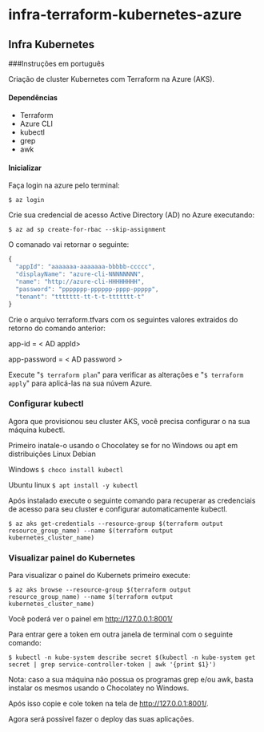 # infra-terraform-kubernetes-azure
## Infra Kubernetes

###Instruções em português

Criação de cluster Kubernetes com Terraform na Azure (AKS).

#### Dependências 
* Terraform
* Azure CLI
* kubectl
* grep
* awk

#### Inicializar

Faça login na azure pelo terminal:

`$ az login`

Crie sua credencial de acesso Active Directory (AD) no Azure executando:

`$ az ad sp create-for-rbac --skip-assignment`

O comanado vai retornar o seguinte:

```javascript
{
  "appId": "aaaaaaa-aaaaaaa-bbbbb-ccccc",
  "displayName": "azure-cli-NNNNNNNN",
  "name": "http://azure-cli-HHHHHHHH",
  "password": "ppppppp-pppppp-pppp-ppppp",
  "tenant": "ttttttt-tt-t-t-ttttttt-t"
}
```

Crie o arquivo terraform.tfvars com os seguintes valores extraidos do retorno do comando anterior:

app-id    = < AD appId>

app-password = < AD password >

Execute "`$ terraform plan`" para verificar as alterações e "`$ terraform apply`" para aplicá-las na sua núvem Azure.

### Configurar kubectl
Agora que provisionou seu cluster AKS, você precisa configurar o na sua máquina kubectl.

Primeiro inatale-o usando o Chocolatey se for no Windows ou apt em distribuições Linux Debian

Windows
`$ choco install kubectl`

Ubuntu linux
`$ apt install -y kubectl`

Após instalado execute o seguinte comando para recuperar as credenciais de acesso para seu cluster e configurar automaticamente kubectl.

`$ az aks get-credentials --resource-group $(terraform output resource_group_name) --name $(terraform output kubernetes_cluster_name)`
### Visualizar painel do Kubernetes

Para visualizar o painel do Kubernets primeiro execute:

`$ az aks browse --resource-group $(terraform output resource_group_name) --name $(terraform output kubernetes_cluster_name)`

Você poderá ver o painel em http://127.0.0.1:8001/

Para entrar gere a token em outra janela de terminal com o seguinte comando:

`$ kubectl -n kube-system describe secret $(kubectl -n kube-system get secret | grep service-controller-token | awk '{print $1}')`

Nota: caso a sua máquina não possua os programas grep e/ou awk, basta instalar os mesmos usando o Chocolatey no Windows.

Após isso copie e cole token na tela de http://127.0.0.1:8001/.

Agora será possível fazer o deploy das suas aplicações.